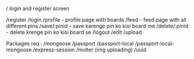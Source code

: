 / login and register screen

/register
/login
/profile  - profile page with boards
/feed - feed page with all different pins
/save/:pinid - save karenge pin ko kisi board me
/delete/:pinid - delete krenge pin ko kisi board se
/logout
/edit
/upload

Packages req :
/mongoose
/passport 
/passport-local 
/passport-local-mongoose 
/express-session
/multer (img uploading)
/uuid